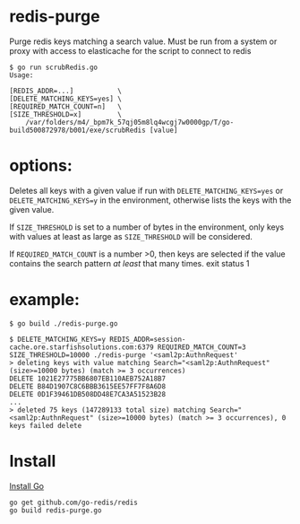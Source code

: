 # redis-purge
Purge redis keys matching a search value. Must be run from a system or proxy with access to elasticache for the script to connect to redis

```
$ go run scrubRedis.go
Usage:

[REDIS_ADDR=...]           \
[DELETE_MATCHING_KEYS=yes] \
[REQUIRED_MATCH_COUNT=n]   \
[SIZE_THRESHOLD=x]         \
	/var/folders/m4/_bpm7k_57qj05m8lq4wcgj7w0000gp/T/go-build500872978/b001/exe/scrubRedis [value]
```

# options:

Deletes all keys with a given value if run with `DELETE_MATCHING_KEYS=yes`
or `DELETE_MATCHING_KEYS=y` in the environment, otherwise lists the keys with
the given value.

If `SIZE_THRESHOLD` is set to a number of bytes in the environment, only keys
with values at least as large as `SIZE_THRESHOLD` will be considered.

If `REQUIRED_MATCH_COUNT` is a number >0, then keys are selected if the value
contains the search pattern _at least_ that many times.
exit status 1


# example:


```
$ go build ./redis-purge.go

$ DELETE_MATCHING_KEYS=y REDIS_ADDR=session-cache.ore.starfishsolutions.com:6379 REQUIRED_MATCH_COUNT=3 SIZE_THRESHOLD=10000 ./redis-purge '<saml2p:AuthnRequest'
> deleting keys with value matching Search="<saml2p:AuthnRequest" (size>=10000 bytes) (match >= 3 occurrences)
DELETE 1021E27775BB6807EB110AEB752A18B7
DELETE B84D1907C8C6BBB3615EE57FF7F8A6D8
DELETE 0D1F39461DB508DD48E7CA3A51523B28
...
> deleted 75 keys (147289133 total size) matching Search="<saml2p:AuthnRequest" (size>=10000 bytes) (match >= 3 occurrences), 0 keys failed delete
```


# Install

[Install Go](https://golang.org/doc/install)

```
go get github.com/go-redis/redis
go build redis-purge.go
```
